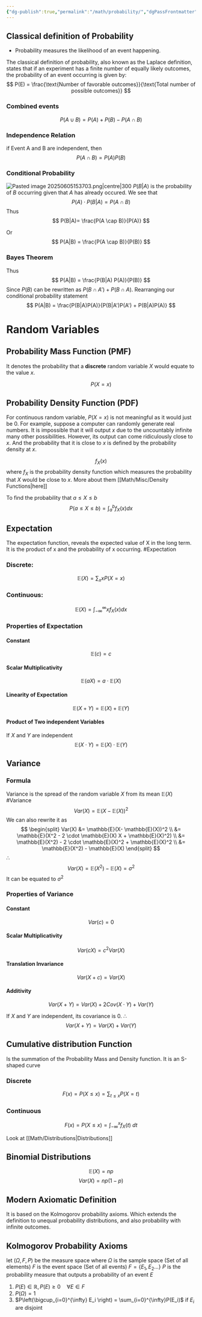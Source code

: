 ```yaml
---
{"dg-publish":true,"permalink":"/math/probability/","dgPassFrontmatter":true,"noteIcon":""}
---
```



## Classical definition of Probability 
- Probability measures the likelihood of an event happening. 

The classical definition of probability, also known as the Laplace definition, states that if an experiment has a finite number of equally likely outcomes, the probability of an event occurring is given by:
$$
P(E) = \frac{\text{Number of favorable outcomes}}{\text{Total number of possible outcomes}}
$$
### Combined events

$$
P(A \cup B) = P(A) + P(B) - P( A \cap B)
$$
### Independence Relation

if Event A and B are independent, then
$$
P(A \cap B) = P(A) P(B)
$$
### **Conditional Probability**

![Pasted image 20250605153703.png|centre|300](/img/user/Images/Pasted%20image%2020250605153703.png)
$P(B|A)$ is the probability of $B$ occurring given that $A$ has already occured. We see that 
$$
P(A) \cdot P(B|A) = P(A \cap B)
$$
Thus
$$
P(B|A)= \frac{P(A \cap B)}{P(A)}
$$

Or
$$
P(A|B) = \frac{P(A \cap B)}{P(B)}
$$
### **Bayes Theorem**
Thus
$$
P(A|B) = \frac{P(B|A) P(A)}{P(B)}
$$
Since $P(B)$ can be rewritten as $P(B \cap A') + P(B \cap A)$. Rearranging our conditional probability statement
$$
P(A|B) = \frac{P(B|A)P(A)}{P(B|A')P(A') + P(B|A)P(A)}
$$
# Random Variables
## Probability Mass Function (PMF)
It denotes the probability that a **discrete** random variable $X$ would equate to the value $x$. 

$$
P(X= x)
$$
## Probability Density Function (PDF)
For continuous random variable, $P(X = x)$ is not meaningful as it would just be 0. For example, suppose a computer can randomly generate real numbers. It is impossible that it will output $x$  due to the uncountably infinite many other possibilities. However, its output can come ridiculously close to $x$. And the probability that it is close to $x$ is defined by the probability density at $x$.

$$
f_X(x)
$$
where $f_X$ is the probability density function which measures the probability that $X$ would be close to $x$. More about them [[Math/Misc/Density Functions\|here]]

To find the probability that $a \leq X \leq b$
$$
P(a \leq X \leq b) = \int_a^b f_X(x) dx
$$
## Expectation

The expectation function, reveals the expected value of X in the long term. It is the product of x and the probability of x occurring. #Expectation
### Discrete:
$$
\mathbb{E}(X) = \sum_x{x P(X=x)}
$$
### Continuous:
$$
\mathbb{E}(X) = \int_{-\infty}^{\infty} x f_X(x) dx
$$


### Properties of Expectation

#### Constant
$$
\mathbb{E}(c) = c
$$
#### Scalar Multiplicativity
$$
\mathbb{E}(aX) = a \cdot \mathbb{E}(X)
$$
#### Linearity of Expectation
$$
\mathbb{E}(X + Y) = \mathbb{E}(X) + \mathbb{E}(Y)
$$
#### Product of Two independent Variables
If $X$ and $Y$ are independent
$$
\mathbb{E}(X \cdot Y) = \mathbb{E}(X)
\cdot \mathbb{E}(Y)$$
## Variance

### Formula
Variance is the spread of the random variable $X$ from its mean $\mathbb{E}(X)$ #Variance 
$$
Var(X) = \mathbb{E}(X-\mathbb{E}(X) )^2
$$
We can also rewrite it as
$$
\begin{split}
Var(X) &= \mathbb{E}(X- \mathbb{E}(X))^2 \\
&= \mathbb{E}(X^2 - 2 \cdot \mathbb{E}(X) X + \mathbb{E}(X)^2) \\
&= \mathbb{E}(X^2) - 2 \cdot \mathbb{E}(X)^2 + \mathbb{E}(X)^2 \\
&= \mathbb{E}(X^2) - \mathbb{E}(X)
\end{split}
$$
$\therefore$
$$
Var(X) = \mathbb{E}(X^2) - \mathbb{E}(X) = \sigma^2
$$
It can be equated to $\sigma^2$
### Properties of Variance
#### Constant
$$
Var(c) = 0
$$
#### Scalar Multiplicativity
$$
Var(cX ) = c^2 Var(X)
$$
#### Translation Invariance
$$
Var(X + c) = Var(X)
$$
#### Additivity
$$
Var(X + Y) = Var(X) + 2 Cov(X \cdot Y) + Var(Y)
$$

If $X$ and $Y$ are independent, its covariance is 0. $\therefore$
$$
Var(X + Y) = Var(X) + Var(Y)
$$

## Cumulative distribution Function

Is the summation of the Probability Mass and Density function. It is an S-shaped curve 
### Discrete
$$
F(x) = P( X \leq x) = \sum_{t \leq x} P(X = t)
$$
### Continuous 
$$
F(x) = P(X \leq x) = \int_{-\infty}^x f_X(t) \ dt 
$$

Look at [[Math/Distributions\|Distributions]]

## Binomial Distributions

$$
\mathbb{E}(X) = np
$$
$$
Var(X) = np(1-p)
$$
## Modern Axiomatic Definition

It is based on the Kolmogorov probability axioms. Which extends the definition to unequal probability distributions, and also probability with infinite outcomes.
## Kolmogorov Probability Axioms
let $(\Omega, F,P)$ be the measure space where 
$\Omega$ is the sample space (Set of all elements)
$F$ is the event space (Set of all events) $F = \{E_1, E_2 \dots \}$ 
$P$ is the probability measure that outputs a probability of an event $E$ 

1. $P(E) \in \mathbb{R}, P(E) \geq 0 \quad \forall E \in F$  
2. $P(\Omega) = 1$ 
3. $P\left(\bigcup_{i=0}^{\infty} E_i \right) = \sum_{i=0}^{\infty}P(E_i)$  if $E_i$ are disjoint


